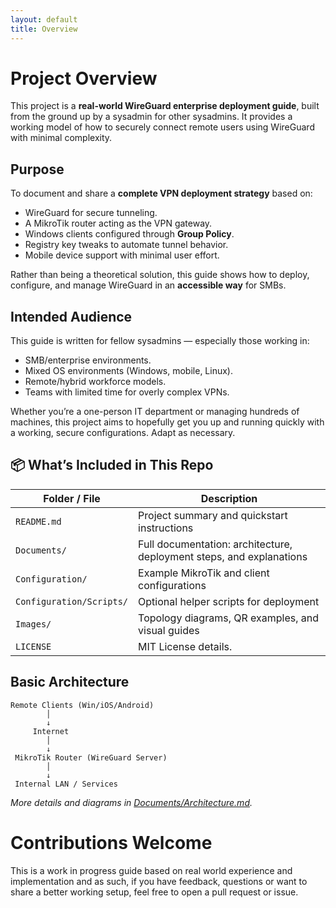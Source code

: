 ```yaml
---
layout: default
title: Overview
---
```


# Project Overview

This project is a **real-world WireGuard enterprise deployment guide**, built from the ground up by a sysadmin for other sysadmins. It provides a working model of how to securely connect remote users using WireGuard with minimal complexity. 

## Purpose

To document and share a **complete VPN deployment strategy** based on:

- WireGuard for secure tunneling.
- A MikroTik router acting as the VPN gateway.
- Windows clients configured through **Group Policy**.
- Registry key tweaks to automate tunnel behavior.
- Mobile device support with minimal user effort.

Rather than being a theoretical solution, this guide shows how to deploy, configure, and manage WireGuard in an **accessible way** for SMBs.

## Intended Audience

This guide is written for fellow sysadmins — especially those working in:

- SMB/enterprise environments.
- Mixed OS environments (Windows, mobile, Linux).
- Remote/hybrid workforce models.
- Teams with limited time for overly complex VPNs.

Whether you’re a one-person IT department or managing hundreds of machines, this project aims to hopefully get you up and running quickly with a working, secure configurations. Adapt as necessary.

## 📦 What’s Included in This Repo

| Folder / File           | Description                                                          |
|-------------------------|----------------------------------------------------------------------|
| `README.md`             | Project summary and quickstart instructions                          |
| `Documents/`            | Full documentation: architecture, deployment steps, and explanations |
| `Configuration/`        | Example MikroTik and client configurations                           |
| `Configuration/Scripts/`| Optional helper scripts for deployment                               |
| `Images/`               | Topology diagrams, QR examples, and visual guides                    |
| `LICENSE`               | MIT License details.                                                 |

## Basic Architecture

```
Remote Clients (Win/iOS/Android) 
        │
        ↓
     Internet
        │
        ↓
 MikroTik Router (WireGuard Server)
        │
        ↓
 Internal LAN / Services
```
*More details and diagrams in [Documents/Architecture.md](https://github.com/ErlandAbazi/wireguard-enterprise-deployment/blob/main/Documents/Architecture.md).*

# Contributions Welcome

This is a work in progress guide based on real world experience and implementation and as such, if you have feedback, questions or want to share a better working setup, feel free to open a pull request or issue.
